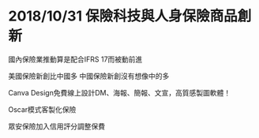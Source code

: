 # 2018/10/31 保險科技與人身保險商品創新
國內保險業推動算是配合IFRS 17而被動前進  
  
美國保險新創比中國多 中國保險新創沒有想像中的多  

Canva Design免費線上設計DM、海報、簡報、文宣，高質感製圖軟體！  
  
Oscar模式客製化保險  
  
眾安保險加入信用評分調整保費  